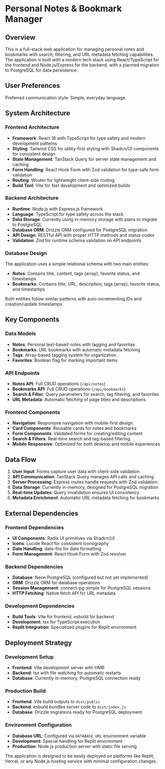 # Personal Notes & Bookmark Manager

## Overview

This is a full-stack web application for managing personal notes and bookmarks with search, filtering, and URL metadata fetching capabilities. The application is built with a modern tech stack using React/TypeScript for the frontend and Node.js/Express for the backend, with a planned migration to PostgreSQL for data persistence.

## User Preferences

Preferred communication style: Simple, everyday language.

## System Architecture

### Frontend Architecture
- **Framework**: React 18 with TypeScript for type safety and modern development patterns
- **Styling**: Tailwind CSS for utility-first styling with Shadcn/UI components for consistent design
- **State Management**: TanStack Query for server state management and caching
- **Form Handling**: React Hook Form with Zod validation for type-safe form validation
- **Routing**: Wouter for lightweight client-side routing
- **Build Tool**: Vite for fast development and optimized builds

### Backend Architecture
- **Runtime**: Node.js with Express.js framework
- **Language**: TypeScript for type safety across the stack
- **Data Storage**: Currently using in-memory storage with plans to migrate to PostgreSQL
- **Database ORM**: Drizzle ORM configured for PostgreSQL migration
- **API Design**: RESTful API with proper HTTP methods and status codes
- **Validation**: Zod for runtime schema validation on API endpoints

### Database Design
The application uses a simple relational schema with two main entities:
- **Notes**: Contains title, content, tags (array), favorite status, and timestamps
- **Bookmarks**: Contains title, URL, description, tags (array), favorite status, and timestamps

Both entities follow similar patterns with auto-incrementing IDs and creation/update timestamps.

## Key Components

### Data Models
- **Notes**: Personal text-based notes with tagging and favorites
- **Bookmarks**: URL bookmarks with automatic metadata fetching
- **Tags**: Array-based tagging system for organization
- **Favorites**: Boolean flag for marking important items

### API Endpoints
- **Notes API**: Full CRUD operations (`/api/notes`)
- **Bookmarks API**: Full CRUD operations (`/api/bookmarks`)
- **Search & Filter**: Query parameters for search, tag filtering, and favorites
- **URL Metadata**: Automatic fetching of page titles and descriptions

### Frontend Components
- **Navigation**: Responsive navigation with mobile-first design
- **Card Components**: Reusable cards for notes and bookmarks
- **Form Components**: Validated forms for creating/editing content
- **Search & Filters**: Real-time search and tag-based filtering
- **Mobile Responsive**: Optimized for both desktop and mobile experiences

## Data Flow

1. **User Input**: Forms capture user data with client-side validation
2. **API Communication**: TanStack Query manages API calls and caching
3. **Server Processing**: Express routes handle requests with Zod validation
4. **Data Storage**: Currently in-memory, designed for PostgreSQL migration
5. **Real-time Updates**: Query invalidation ensures UI consistency
6. **Metadata Enrichment**: Automatic URL metadata fetching for bookmarks

## External Dependencies

### Frontend Dependencies
- **UI Components**: Radix UI primitives via Shadcn/UI
- **Icons**: Lucide React for consistent iconography
- **Date Handling**: date-fns for date formatting
- **Form Management**: React Hook Form with Zod resolver

### Backend Dependencies
- **Database**: Neon PostgreSQL (configured but not yet implemented)
- **ORM**: Drizzle ORM for database operations
- **Session Management**: connect-pg-simple for PostgreSQL sessions
- **HTTP Fetching**: Native fetch API for URL metadata

### Development Dependencies
- **Build Tools**: Vite for frontend, esbuild for backend
- **Development**: tsx for TypeScript execution
- **Replit Integration**: Specialized plugins for Replit environment

## Deployment Strategy

### Development Setup
- **Frontend**: Vite development server with HMR
- **Backend**: tsx with file watching for automatic restarts
- **Database**: Currently in-memory, PostgreSQL connection ready

### Production Build
- **Frontend**: Vite build outputs to `dist/public`
- **Backend**: esbuild bundles server code to `dist/index.js`
- **Database**: Drizzle migrations ready for PostgreSQL deployment

### Environment Configuration
- **Database URL**: Configured via `DATABASE_URL` environment variable
- **Development**: Special handling for Replit environment
- **Production**: Node.js production server with static file serving

The application is designed to be easily deployed on platforms like Replit, Vercel, or any Node.js hosting service with minimal configuration changes.
